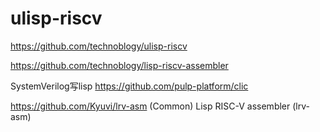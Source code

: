 # ulisp-riscv

https://github.com/technoblogy/ulisp-riscv


https://github.com/technoblogy/lisp-riscv-assembler


SystemVerilog写lisp
https://github.com/pulp-platform/clic

https://github.com/Kyuvi/lrv-asm
(Common) Lisp RISC-V assembler (lrv-asm)
































